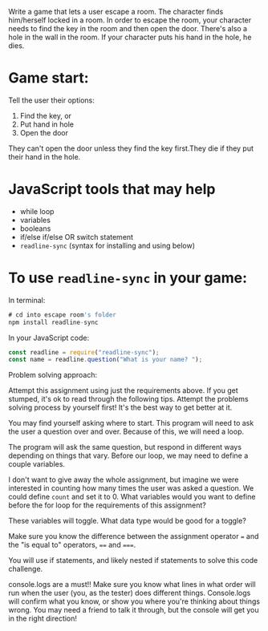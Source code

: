 Write a game that lets a user escape a room. The character finds him/herself locked in a room. In order to escape the room, your character needs to find the key in the room and then open the door. There's also a hole in the wall in the room. If your character puts his hand in the hole, he dies.

# **Game start:**

Tell the user their options:

1. Find the key, or
2. Put hand in hole
3. Open the door
    
    

They can't open the door unless they find the key first.They die if they put their hand in the hole.

# **JavaScript tools that may help**

- while loop
- variables
- booleans
- if/else if/else OR switch statement
- `readline-sync` (syntax for installing and using below)

# **To use `readline-sync` in your game:**

In terminal:

```jsx
# cd into escape room's folder
npm install readline-sync

```

In your JavaScript code:

```jsx
const readline = require("readline-sync");
const name = readline.question("What is your name? ");

```

Problem solving approach:

Attempt this assignment using just the requirements above. If you get stumped, it's ok to read through the following tips. Attempt the problems solving process by yourself first! It's the best way to get better at it.

You may find yourself asking where to start. This program will need to ask the user a question over and over. Because of this, we will need a loop.

The program will ask the same question, but respond in different ways depending on things that vary. Before our loop, we may need to define a couple variables.

I don't want to give away the whole assignment, but imagine we were interested in counting how many times the user was asked a question. We could define `count` and set it to 0. What variables would you want to define before the for loop for the requirements of this assignment?

These variables will toggle. What data type would be good for a toggle?

Make sure you know the difference between the assignment operator `=` and the "is equal to" operators, `==` and `===`.

You will use if statements, and likely nested if statements to solve this code challenge.

console.logs are a must!! Make sure you know what lines in what order will run when the user (you, as the tester) does different things. Console.logs will confirm what you know, or show you where you're thinking about things wrong. You may need a friend to talk it through, but the console will get you in the right direction!